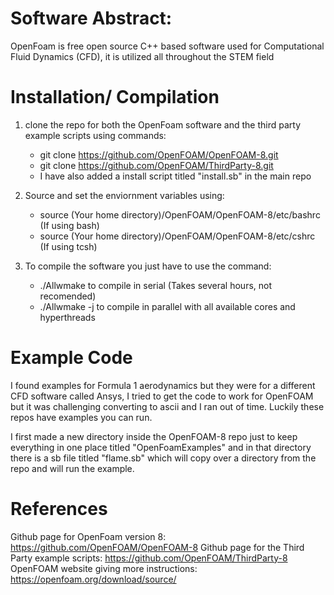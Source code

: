 # Software Abstract:
OpenFoam is free open source C++ based software used for Computational Fluid Dynamics (CFD), it is utilized all throughout the STEM field


# Installation/ Compilation
1. clone the repo for both the OpenFoam software and the third party example scripts using commands:
    - git clone https://github.com/OpenFOAM/OpenFOAM-8.git
    - git clone https://github.com/OpenFOAM/ThirdParty-8.git 
    - I have also added a install script titled "install.sb" in the main repo


2. Source and set the enviornment variables using:
    - source (Your home directory)/OpenFOAM/OpenFOAM-8/etc/bashrc (If using bash)
    - source (Your home directory)/OpenFOAM/OpenFOAM-8/etc/cshrc  (If using tcsh)

3. To compile the software you just have to use the command:
    - ./Allwmake to compile in serial (Takes several hours, not recomended)
    - ./Allwmake -j to compile in parallel with all available cores and hyperthreads

# Example Code
I found examples for Formula 1 aerodynamics but they were for a different CFD software called Ansys, I tried to get the code to work for OpenFOAM but it was challenging converting to ascii and I ran out of time. Luckily these repos have examples you can run.

I first made a new directory inside the OpenFOAM-8 repo just to keep everything in one place titled "OpenFoamExamples" and in that directory there is a sb file titled "flame.sb" which will copy over a directory from the repo and will run the example. 

# References
Github page for OpenFoam version 8: https://github.com/OpenFOAM/OpenFOAM-8
Github page for the Third Party example scripts: https://github.com/OpenFOAM/ThirdParty-8
OpenFOAM website giving more instructions: https://openfoam.org/download/source/



